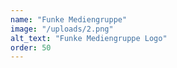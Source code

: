 ```yaml
---
name: "Funke Mediengruppe"
image: "/uploads/2.png"
alt_text: "Funke Mediengruppe Logo"
order: 50
---
```

